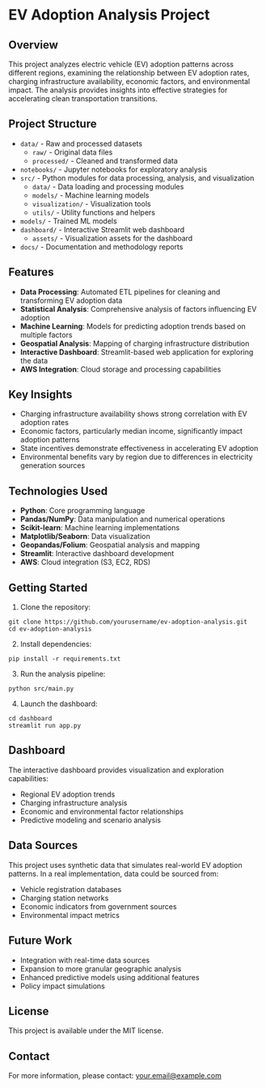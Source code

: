 # EV Adoption Analysis Project

## Overview
This project analyzes electric vehicle (EV) adoption patterns across different regions, examining the relationship between EV adoption rates, charging infrastructure availability, economic factors, and environmental impact. The analysis provides insights into effective strategies for accelerating clean transportation transitions.

## Project Structure
- `data/` - Raw and processed datasets
  - `raw/` - Original data files
  - `processed/` - Cleaned and transformed data
- `notebooks/` - Jupyter notebooks for exploratory analysis
- `src/` - Python modules for data processing, analysis, and visualization
  - `data/` - Data loading and processing modules
  - `models/` - Machine learning models
  - `visualization/` - Visualization tools
  - `utils/` - Utility functions and helpers
- `models/` - Trained ML models
- `dashboard/` - Interactive Streamlit web dashboard
  - `assets/` - Visualization assets for the dashboard
- `docs/` - Documentation and methodology reports

## Features
- **Data Processing**: Automated ETL pipelines for cleaning and transforming EV adoption data
- **Statistical Analysis**: Comprehensive analysis of factors influencing EV adoption
- **Machine Learning**: Models for predicting adoption trends based on multiple factors
- **Geospatial Analysis**: Mapping of charging infrastructure distribution
- **Interactive Dashboard**: Streamlit-based web application for exploring the data
- **AWS Integration**: Cloud storage and processing capabilities

## Key Insights
- Charging infrastructure availability shows strong correlation with EV adoption rates
- Economic factors, particularly median income, significantly impact adoption patterns
- State incentives demonstrate effectiveness in accelerating EV adoption
- Environmental benefits vary by region due to differences in electricity generation sources

## Technologies Used
- **Python**: Core programming language
- **Pandas/NumPy**: Data manipulation and numerical operations
- **Scikit-learn**: Machine learning implementations
- **Matplotlib/Seaborn**: Data visualization
- **Geopandas/Folium**: Geospatial analysis and mapping
- **Streamlit**: Interactive dashboard development
- **AWS**: Cloud integration (S3, EC2, RDS)

## Getting Started
1. Clone the repository:
```
git clone https://github.com/yourusername/ev-adoption-analysis.git
cd ev-adoption-analysis
```

2. Install dependencies:
```
pip install -r requirements.txt
```

3. Run the analysis pipeline:
```
python src/main.py
```

4. Launch the dashboard:
```
cd dashboard
streamlit run app.py
```

## Dashboard
The interactive dashboard provides visualization and exploration capabilities:
- Regional EV adoption trends
- Charging infrastructure analysis
- Economic and environmental factor relationships
- Predictive modeling and scenario analysis

## Data Sources
This project uses synthetic data that simulates real-world EV adoption patterns. In a real implementation, data could be sourced from:
- Vehicle registration databases
- Charging station networks
- Economic indicators from government sources
- Environmental impact metrics

## Future Work
- Integration with real-time data sources
- Expansion to more granular geographic analysis
- Enhanced predictive models using additional features
- Policy impact simulations

## License
This project is available under the MIT license.

## Contact
For more information, please contact: your.email@example.com 